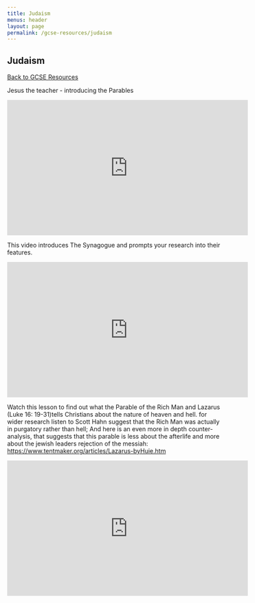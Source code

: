 ```yaml
---
title: Judaism
menus: header
layout: page
permalink: /gcse-resources/judaism
---
```

## Judaism

[Back to GCSE Resources](/gcse-resources/)



Jesus the teacher - introducing the Parables

<iframe width="560" height="315" src="https://www.youtube.com/embed/gIqSBho6oVA" frameborder="0" allow="accelerometer; autoplay; encrypted-media; gyroscope; picture-in-picture" allowfullscreen></iframe>


This video introduces The Synagogue and prompts your research into their features.

<iframe width="560" height="315" src="https://www.youtube.com/embed/k4-CT077Q90" frameborder="0" allow="accelerometer; autoplay; encrypted-media; gyroscope; picture-in-picture" allowfullscreen></iframe>

Watch this lesson to find out what the Parable of the Rich Man and Lazarus (Luke 16: 19-31)tells Christians about the nature of heaven and hell.
for wider research listen to Scott Hahn suggest that the Rich Man was actually in purgatory rather than hell;
And here is an even more in depth counter-analysis, that suggests that this parable is less about the afterlife and more about the jewish leaders rejection of the messiah: https://www.tentmaker.org/articles/Lazarus-byHuie.htm

<iframe width="560" height="315" src="https://www.youtube.com/embed/CGXAl_eYhCM" frameborder="0" allow="accelerometer; autoplay; encrypted-media; gyroscope; picture-in-picture" allowfullscreen></iframe>
